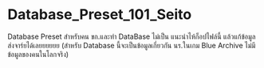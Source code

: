 # Database_Preset_101_Seito
Database Preset สำหรับคน ขก.และทำ DataBase ไม่เป็น
แนะนำไห้ก็อปไฟล์นี้ แล้วแก้ข้อมูลส่งจาร์ยได้เลยยยยยย
(สำหรับ Database นี้จะเป็นข้อมูลเกี่ยวกัน นร.ในเกม Blue Archive ไม่มีข้อมูลของคนในโลกจริง)
